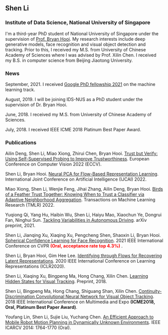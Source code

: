 ## Shen Li
### Institute of Data Science, National University of Singapore

I'm a third-year PhD student of National University of Singapore under the supervision of [Prof. Bryan Hooi](bhooi.github.io). My research interests include deep generative models, face recognition and visual object detection and tracking. Prior to this, I received my M.S. from University of Chinese Academy of Sciences where I was advised by Prof. Xilin Chen. I received my B.S. in computer science from Beijing Jiaotong University.


### News

September, 2021. I received [Google PhD fellowship 2021](https://research.google/outreach/phd-fellowship/recipients/?category=2021) on the machine learning track.

August, 2019. I will be joining IDS-NUS as a PhD student under the supervision of Dr. Bryan Hooi.

June, 2018. I received my M.S. from University of Chinese Academy of Sciences.

July, 2018. I received IEEE ICME 2018 Platinum Best Paper Award.


### Publications

Ailin Deng, Shen Li, Miao Xiong, Zhirui Chen, Bryan Hooi. [Trust but Verify: Using Self-Supervised Probing to Improve Trustworthiness](https://bhooi.github.io/papers/ssprobing_eccv2022.pdf). European Conference on Computer Vision 2022 (ECCV).

Shen Li, Bryan Hooi. [Neural PCA for Flow-Based Representation Learning](https://arxiv.org/abs/2208.10753). International Joint Conference on Artificial Intelligence (IJCAI) 2022.

Miao Xiong, Shen Li, Wenjie Feng, Jihai Zhang, Ailin Deng, Bryan Hooi. [Birds of a Feather Trust Together: Knowing When to Trust a Classifier via Adaptive Neighborhood Aggregation](https://openreview.net/pdf?id=p5V8P2J61u). Transactions on Machine Learning Research (TMLR) 2022.

Yuqiong Qi, Yang Hu, Haibin Wu, Shen Li, Haiyu Mao, Xiaochun Ye, Dongrui Fan, Ninghui Sun. [Tackling Variabilities in Autonomous Driving](https://arxiv.org/abs/2104.10415). arXiv preprint, 2021.

Shen Li, Jianqing Xu, Xiaqing Xu, Pengcheng Shen, Shaoxin Li, Bryan Hooi. [Spherical Confidence Learning for Face Recognition](https://openaccess.thecvf.com/content/CVPR2021/papers/Li_Spherical_Confidence_Learning_for_Face_Recognition_CVPR_2021_paper.pdf). 2021 IEEE International Conference on CVPR <span style="color:red"> **(Oral, acceptance rate top 4.3%)** </span>.

Shen Li, Bryan Hooi, Gim Hee Lee. [Identifying through Flows for Recovering Latent Representations](https://arxiv.org/abs/1909.12555). 2020 IEEE International Conference on Learning Representations (ICLR2020).

Shen Li, Xiaqing Xu, Bingpeng Ma, Hong Chang, Xilin Chen. [Learning Hidden States for Visual Tracking](). Preprint, 2018.

Shen Li, Bingpeng Ma, Hong Chang, Shiguang Shan, Xilin Chen. [Continuity-Discrimination Convolutional Neural Network for Visual Object Tracking](https://arxiv.org/abs/2104.08739). 2018 IEEE International Conference on Multimedia and Expo **(ICME2018, Oral, Platinum Best Paper Award)**.

Youfang Lin, Shen Li, Sujie Liu, Yuchang Chen. [An Efficient Approach to Mobile Robot Motion Planning in Dynamically Unknown Environments](https://ieeexplore.ieee.org/document/7064583/). IEEE ICARCV 2014: 1764-1770 (Oral).

<!--
**MathsShen/MathsShen** is a ✨ _special_ ✨ repository because its `README.md` (this file) appears on your GitHub profile.

Here are some ideas to get you started:

